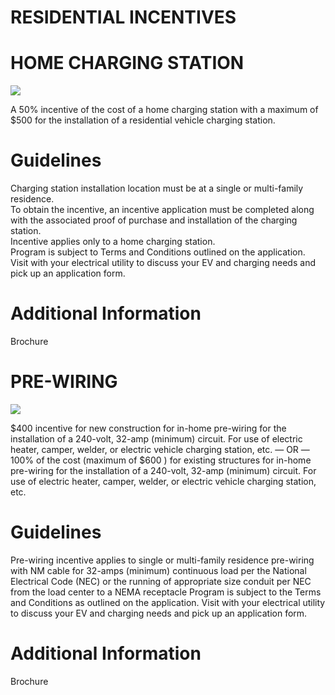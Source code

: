# RESIDENTIAL INCENTIVES  

# HOME CHARGING STATION  

![](images/f70b6b6430e5acc43b6696498ab8289d31ef7d357176ddecf2a03d1b7a7ea2e4.jpg)  

A $50\%$ incentive of the cost of a home charging station with a maximum of $\$500$ for the installation of a residential vehicle charging station.  

# Guidelines  

Charging station installation location must be at a single or multi-family residence.   
To obtain the incentive, an incentive application must be completed along with the associated proof of purchase and installation of the charging station.   
Incentive applies only to a home charging station.   
Program is subject to Terms and Conditions outlined on the application.   
Visit with your electrical utility to discuss your EV and charging needs and pick up an application form.  

# Additional Information  

Brochure  

# PRE-WIRING  

![](images/0b7fdd5974f18272a8eca1a381f9528f75178aa01c19ea166bc6c21e0e327431.jpg)  

$\$400$ incentive for new construction for in-home pre-wiring for the installation of a 240-volt, 32-amp (minimum) circuit. For use of electric heater, camper, welder, or electric vehicle charging station, etc. — OR —   
$100\%$ of the cost (maximum of $\$600$ ) for existing structures for in-home pre-wiring for the installation of a 240-volt, 32-amp (minimum) circuit. For use of electric heater, camper, welder, or electric vehicle charging station, etc.  

# Guidelines  

Pre-wiring incentive applies to single or multi-family residence pre-wiring with NM cable for 32-amps (minimum) continuous load per the National Electrical Code (NEC) or the running of appropriate size conduit per NEC from the load center to a NEMA receptacle Program is subject to the Terms and Conditions as outlined on the application. Visit with your electrical utility to discuss your EV and charging needs and pick up an application form.  

# Additional Information  

Brochure  